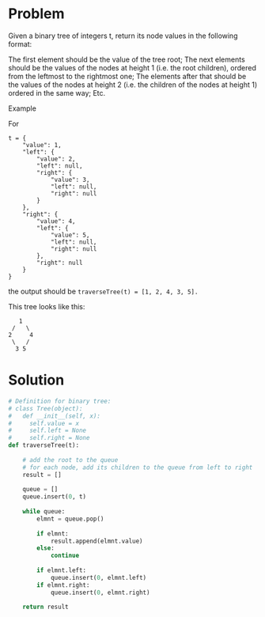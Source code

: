 # Problem
Given a binary tree of integers t, return its node values in the following format:

The first element should be the value of the tree root;
The next elements should be the values of the nodes at height 1 (i.e. the root children), ordered from the leftmost to the rightmost one;
The elements after that should be the values of the nodes at height 2 (i.e. the children of the nodes at height 1) ordered in the same way;
Etc.

Example

For

    t = {
        "value": 1,
        "left": {
            "value": 2,
            "left": null,
            "right": {
                "value": 3,
                "left": null,
                "right": null
            }
        },
        "right": {
            "value": 4,
            "left": {
                "value": 5,
                "left": null,
                "right": null
            },
            "right": null
        }
    }
the output should be
`traverseTree(t) = [1, 2, 4, 3, 5].`

This tree looks like this:

       1
     /   \
    2     4
     \   /
      3 5
# Solution
```python
# Definition for binary tree:
# class Tree(object):
#   def __init__(self, x):
#     self.value = x
#     self.left = None
#     self.right = None
def traverseTree(t):
    
    # add the root to the queue
    # for each node, add its children to the queue from left to right
    result = []
    
    queue = []
    queue.insert(0, t)
    
    while queue:
        elmnt = queue.pop()
        
        if elmnt:
            result.append(elmnt.value)
        else:
            continue
        
        if elmnt.left:
            queue.insert(0, elmnt.left)
        if elmnt.right:
            queue.insert(0, elmnt.right)
    
    return result
```
